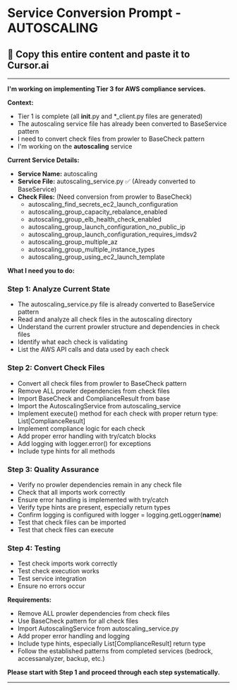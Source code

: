 # Service Conversion Prompt - AUTOSCALING

## 🎯 Copy this entire content and paste it to Cursor.ai

---

**I'm working on implementing Tier 3 for AWS compliance services.**

**Context:**
- Tier 1 is complete (all __init__.py and *_client.py files are generated)
- The autoscaling service file has already been converted to BaseService pattern
- I need to convert check files from prowler to BaseCheck pattern
- I'm working on the **autoscaling** service

**Current Service Details:**
- **Service Name:** autoscaling
- **Service File:** autoscaling_service.py ✅ (Already converted to BaseService)
- **Check Files:** (Need conversion from prowler to BaseCheck)
  - autoscaling_find_secrets_ec2_launch_configuration
  - autoscaling_group_capacity_rebalance_enabled
  - autoscaling_group_elb_health_check_enabled
  - autoscaling_group_launch_configuration_no_public_ip
  - autoscaling_group_launch_configuration_requires_imdsv2
  - autoscaling_group_multiple_az
  - autoscaling_group_multiple_instance_types
  - autoscaling_group_using_ec2_launch_template

**What I need you to do:**

### Step 1: Analyze Current State
- The autoscaling_service.py file is already converted to BaseService pattern
- Read and analyze all check files in the autoscaling directory
- Understand the current prowler structure and dependencies in check files
- Identify what each check is validating
- List the AWS API calls and data used by each check

### Step 2: Convert Check Files
- Convert all check files from prowler to BaseCheck pattern
- Remove ALL prowler dependencies from check files
- Import BaseCheck and ComplianceResult from base
- Import the AutoscalingService from autoscaling_service
- Implement execute() method for each check with proper return type: List[ComplianceResult]
- Implement compliance logic for each check
- Add proper error handling with try/catch blocks
- Add logging with logger.error() for exceptions
- Include type hints for all methods

### Step 3: Quality Assurance
- Verify no prowler dependencies remain in any check file
- Check that all imports work correctly
- Ensure error handling is implemented with try/catch
- Verify type hints are present, especially return types
- Confirm logging is configured with logger = logging.getLogger(__name__)
- Test that check files can be imported
- Test that check files can execute

### Step 4: Testing
- Test check imports work correctly
- Test check execution works
- Test service integration
- Ensure no errors occur

**Requirements:**
- Remove ALL prowler dependencies from check files
- Use BaseCheck pattern for all check files
- Import AutoscalingService from autoscaling_service.py
- Add proper error handling and logging
- Include type hints, especially List[ComplianceResult] return type
- Follow the established patterns from completed services (bedrock, accessanalyzer, backup, etc.)

**Please start with Step 1 and proceed through each step systematically.**

---
